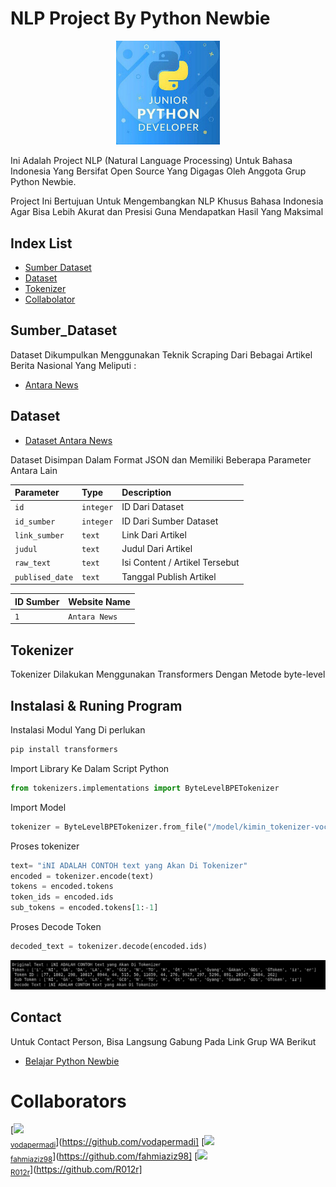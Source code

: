 
# NLP Project By Python Newbie
<p align="center"><img width="33%" src="Untitled.jpeg"></p>

Ini Adalah Project NLP (Natural Language Processing) Untuk Bahasa Indonesia Yang Bersifat Open Source Yang Digagas Oleh Anggota Grup Python Newbie.

Project Ini Bertujuan Untuk Mengembangkan NLP Khusus Bahasa Indonesia Agar Bisa Lebih Akurat dan Presisi Guna Mendapatkan Hasil Yang Maksimal

## Index List
- [Sumber Dataset](#Sumber_Dataset)
- [Dataset](#Dataset)
- [Tokenizer](#Tokenizer)
- [Collabolator](#Collabolator)


## Sumber_Dataset
Dataset Dikumpulkan Menggunakan Teknik Scraping Dari Bebagai Artikel Berita Nasional Yang Meliputi :

- [Antara News](https://www.antaranews.com/)
## Dataset
- [Dataset Antara News](https://raw.githubusercontent.com/staykimin/nlp_project/kimin/Dataset/datasetv1.min)

Dataset Disimpan Dalam Format JSON dan Memiliki Beberapa Parameter Antara Lain

| Parameter | Type     | Description                |
| :-------- | :------- | :------------------------- |
| `id` | `integer` | ID Dari Dataset |
| `id_sumber` | `integer` | ID Dari Sumber Dataset |
| `link_sumber` | `text` | Link Dari Artikel |
| `judul` | `text` | Judul Dari Artikel |
| `raw_text` | `text` | Isi Content / Artikel Tersebut |
| `publised_date` | `text` | Tanggal Publish Artikel |

| ID Sumber | Website Name     |
| :-------- | :------- |
| `1` | `Antara News` |




## Tokenizer
Tokenizer Dilakukan Menggunakan Transformers Dengan Metode byte-level
## Instalasi & Runing Program

Instalasi Modul Yang Di perlukan
```python
pip install transformers
```
Import Library Ke Dalam Script Python
```python
from tokenizers.implementations import ByteLevelBPETokenizer
```
Import Model
```python
tokenizer = ByteLevelBPETokenizer.from_file("/model/kimin_tokenizer-vocab.json", "/model/kimin_tokenizer-merges.txt")
```
Proses tokenizer
```python
text= "iNI ADALAH CONTOH text yang Akan Di Tokenizer"
encoded = tokenizer.encode(text)
tokens = encoded.tokens
token_ids = encoded.ids
sub_tokens = encoded.tokens[1:-1]
```
Proses Decode Token
```python
decoded_text = tokenizer.decode(encoded.ids)
```
![Logo](hasil.png)


## Contact

Untuk Contact Person, Bisa Langsung Gabung Pada Link Grup WA Berikut

- [Belajar Python Newbie](https://chat.whatsapp.com/KVgG1OgRWJm14U3JpLqEhR)

# Collaborators
 
[<img src="https://github.com/vodapermadi.png" width="60px;"/><br /><sub><a href="https://github.com/vodapermadi">vodapermadi</a></sub>](https://github.com/vodapermadi]
[<img src="https://github.com/fahmiaziz98.png" width="60px;"/><br /><sub><a href="https://github.com/fahmiaziz98">fahmiaziz98</a></sub>](https://github.com/fahmiaziz98]
[<img src="https://github.com/R012r.png" width="60px;"/><br /><sub><a href="https://github.com/R012r">R012r</a></sub>](https://github.com/R012r]

